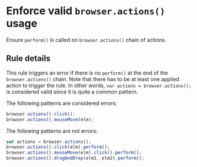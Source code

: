 # Enforce valid `browser.actions()` usage

Ensure `perform()` is called on `browser.actions()` chain of actions.

## Rule details

This rule triggers an error if there is no `perform()` at the end of the `browser.actions()` chain. 
Note that there has to be at least one applied action to trigger the rule. In other words, `var actions = browser.actions();` is considered valid since it is quite a common pattern.

The following patterns are considered errors:

```js
browser.actions().click();
browser.actions().mouseMove(elm);
```

The following patterns are not errors:

```js
var actions = browser.actions();
browser.actions().click(elm).perform();
browser.actions().mouseMove(elm).click().perform();
browser.actions().dragAndDrop(elm1, elm2).perform();
```
